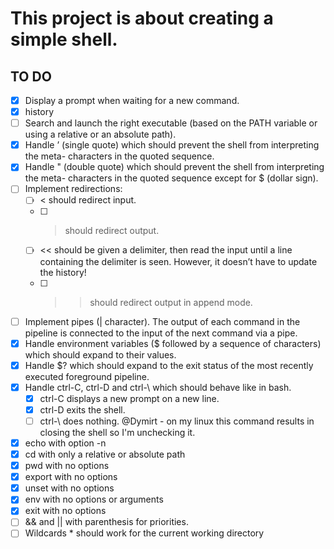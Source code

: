# This project is about creating a simple shell.

## TO DO
- [X] Display a prompt when waiting for a new command.
- [X] history
- [ ] Search and launch the right executable (based on the PATH variable or using a relative or an absolute path).
- [X] Handle ’ (single quote) which should prevent the shell from interpreting the meta-
characters in the quoted sequence.
- [X] Handle " (double quote) which should prevent the shell from interpreting the meta- characters in the quoted sequence except for $ (dollar sign).
- [ ] Implement redirections:
	- [ ] < should redirect input.
	- [ ] > should redirect output.
	- [ ] << should be given a delimiter, then read the input until a line containing the delimiter is seen. However, it doesn’t have to update the history!
	- [ ] >> should redirect output in append mode.
- [ ] Implement pipes (| character). The output of each command in the pipeline is
connected to the input of the next command via a pipe.
- [X] Handle environment variables ($ followed by a sequence of characters) which should expand to their values.
- [X] Handle $? which should expand to the exit status of the most recently executed foreground pipeline.
- [X] Handle ctrl-C, ctrl-D and ctrl-\ which should behave like in bash.
	- [X] ctrl-C displays a new prompt on a new line.
	- [X] ctrl-D exits the shell.
	- [ ] ctrl-\ does nothing. @Dymirt - on my linux this command results in closing the shell so I'm unchecking it.
- [X] echo with option -n
- [X] cd with only a relative or absolute path
- [X] pwd with no options
- [X] export with no options
- [X] unset with no options
- [X] env with no options or arguments
- [X] exit with no options
- [ ] && and || with parenthesis for priorities.
- [ ] Wildcards * should work for the current working directory
